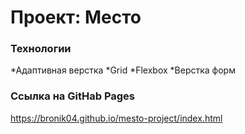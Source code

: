 # Проект: Место

### Технологии

*Адаптивная верстка
*Grid
*Flexbox
*Верстка форм

### Ссылка на GitHab Pages

https://bronik04.github.io/mesto-project/index.html

